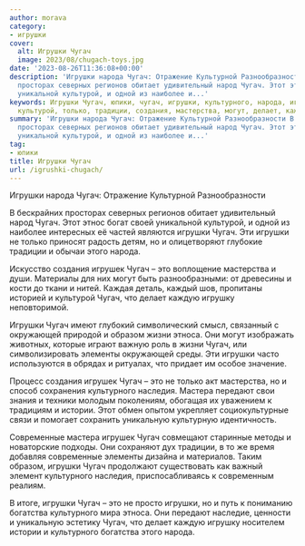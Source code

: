 ```yaml
---
author: morava
category:
- игрушки
cover:
  alt: Игрушки Чугач
  image: 2023/08/chugach-toys.jpg
date: '2023-08-26T11:36:08+00:00'
description: 'Игрушки народа Чугач: Отражение Культурной Разнообразности В бескрайних
  просторах северных регионов обитает удивительный народ Чугач. Этот этнос богат своей
  уникальной культурой, и одной из наиболее и...'
keywords: Игрушки Чугач, юпики, чугач, игрушки, культурного, народа, игрушек, это,
  культурой, только, традиции, создания, мастерства, могут, делает, каждую, игрушку
summary: 'Игрушки народа Чугач: Отражение Культурной Разнообразности В бескрайних
  просторах северных регионов обитает удивительный народ Чугач. Этот этнос богат своей
  уникальной культурой, и одной из наиболее и...'
tag:
- юпики
title: Игрушки Чугач
url: /igrushki-chugach/
---
```


Игрушки народа Чугач: Отражение Культурной Разнообразности

В бескрайних просторах северных регионов обитает удивительный народ Чугач. Этот этнос богат своей уникальной культурой, и одной из наиболее интересных её частей являются игрушки Чугач. Эти игрушки не только приносят радость детям, но и олицетворяют глубокие традиции и обычаи этого народа.

Искусство создания игрушек Чугач – это воплощение мастерства и души. Материалы для них могут быть разнообразными: от древесины и кости до ткани и нитей. Каждая деталь, каждый шов, пропитаны историей и культурой Чугач, что делает каждую игрушку неповторимой.

Игрушки Чугач имеют глубокий символический смысл, связанный с окружающей природой и образом жизни этноса. Они могут изображать животных, которые играют важную роль в жизни Чугач, или символизировать элементы окружающей среды. Эти игрушки часто используются в обрядах и ритуалах, что придает им особое значение.

Процесс создания игрушек Чугач – это не только акт мастерства, но и способ сохранения культурного наследия. Мастера передают свои знания и техники молодым поколениям, обогащая их уважением к традициям и истории. Этот обмен опытом укрепляет социокультурные связи и помогает сохранить уникальную культурную идентичность.

Современные мастера игрушек Чугач совмещают старинные методы и новаторские подходы. Они сохраняют дух традиции, в то же время добавляя современные элементы дизайна и материалов. Таким образом, игрушки Чугач продолжают существовать как важный элемент культурного наследия, приспосабливаясь к современным реалиям.

В итоге, игрушки Чугач – это не просто игрушки, но и путь к пониманию богатства культурного мира этноса. Они передают наследие, ценности и уникальную эстетику Чугач, что делает каждую игрушку носителем истории и культурного богатства этого народа.